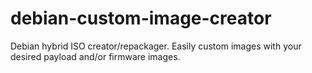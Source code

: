 # debian-custom-image-creator
Debian hybrid ISO creator/repackager. Easily custom images with your desired payload and/or firmware images.
